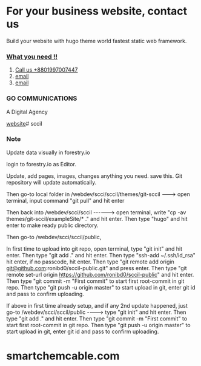 # For your business website, contact us
Build your website with hugo theme world fastest static web framework.

<a href="mailto:digital@goisp.net">


### What you need !!

1. Call us +8801997007447
2. [email](mailto:info@goisp.net) 
3. [email](mailto:roni@goisp.net) 


### GO COMMUNICATIONS
A Digital Agency

[website](https://digital.goisp.net)# sccil


### Note

Update data visually in forestry.io

login to forestry.io as Editor.

Update, add pages, images, changes anything you need. save this. Git repository will update automatically. 

Then go-to local folder in /webdev/scci/sccil/themes/git-sccil ---> open terminal, input command "git pull" and hit enter

Then back into /webdev/scci/sccil ------> open terminal, write  "cp -av themes/git-sccil/exampleSite/* ." and hit enter. Then type "hugo" and hit enter to make ready public directory. 

Then go-to /webdev/scci/sccil/public, 

In first time to upload into git repo, open terminal,  type "git init" and hit enter. Then type "git add ." and hit enter. Then type "ssh-add ~/.ssh/id_rsa" hit enter, if no passcode, hit enter. Then type "git remote add origin git@github.com:ronibd0/sccil-public.git" and press enter. Then type "git remote set-url origin https://github.com/ronibd0/sccil-public" and hit enter. Then type "git commit -m "First commit" to start first root-commit in git repo. Then type "git push -u origin master" to start upload in git, enter git id and pass to confirm uploading. 

If above in first time already setup, and if any 2nd update happened, just go-to /webdev/scci/sccil/public ----> type "git init" and hit enter. Then type "git add ." and hit enter.  Then type "git commit -m "First commit" to start first root-commit in git repo. Then type "git push -u origin master" to start upload in git, enter git id and pass to confirm uploading. 
# smartchemcable.com
